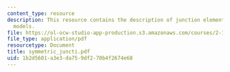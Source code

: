 ```yaml
---
content_type: resource
description: This resource contains the description of junction elements in network
  models.
file: https://ol-ocw-studio-app-production.s3.amazonaws.com/courses/2-141-modeling-and-simulation-of-dynamic-systems-fall-2006/1b2d5601a3e3da759df270b4f2674e68_symmetric_juncti.pdf
file_type: application/pdf
resourcetype: Document
title: symmetric_juncti.pdf
uid: 1b2d5601-a3e3-da75-9df2-70b4f2674e68
---
```

